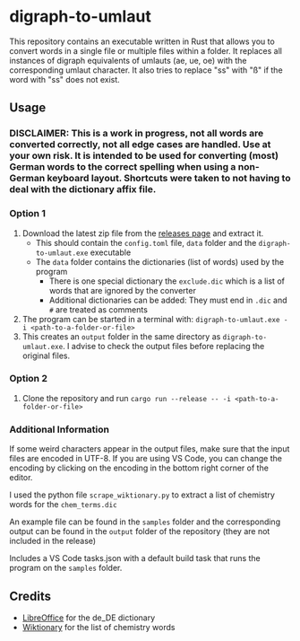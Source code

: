 # digraph-to-umlaut

This repository contains an executable written in Rust that allows you to convert words in a single file or multiple files within a folder. It replaces all instances of digraph equivalents of umlauts (ae, ue, oe) with the corresponding umlaut character. It also tries to replace "ss" with "ß" if the word with "ss" does not exist.

## Usage

### DISCLAIMER: This is a work in progress, not all words are converted correctly, not all edge cases are handled. Use at your own risk. It is intended to be used for converting (most) German words to the correct spelling when using a non-German keyboard layout. Shortcuts were taken to not having to deal with the dictionary affix file.

### Option 1

1. Download the latest zip file from the [releases page](https://github.com/tectin0/digraph-to-umlaut/releases) and extract it.
   - This should contain the `config.toml` file, `data` folder and the `digraph-to-umlaut.exe` executable
   - The `data` folder contains the dictionaries (list of words) used by the program
     - There is one special dictionary the `exclude.dic` which is a list of words that are ignored by the converter
     - Additional dictionaries can be added: They must end in `.dic` and `#` are treated as comments
2. The program can be started in a terminal with: `digraph-to-umlaut.exe -i <path-to-a-folder-or-file>`
3. This creates an `output` folder in the same directory as `digraph-to-umlaut.exe`. I advise to check the output files before replacing the original files.

### Option 2

1. Clone the repository and run `cargo run --release -- -i <path-to-a-folder-or-file>`

### Additional Information

If some weird characters appear in the output files, make sure that the input files are encoded in UTF-8. If you are using VS Code, you can change the encoding by clicking on the encoding in the bottom right corner of the editor.

I used the python file `scrape_wiktionary.py` to extract a list of chemistry words for the `chem_terms.dic`

An example file can be found in the `samples` folder and the corresponding output can be found in the `output` folder of the repository (they are not included in the release)

Includes a VS Code tasks.json with a default build task that runs the program on the `samples` folder.

## Credits

- [LibreOffice](https://github.com/LibreOffice/dictionaries) for the de_DE dictionary
- [Wiktionary](https://de.wiktionary.org/wiki/Verzeichnis%253ADeutsch/Chemie/Fachwortliste) for the list of chemistry words

